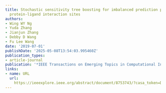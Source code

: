 ```yaml
---
title: Stochastic sensitivity tree boosting for imbalanced prediction problems of
  protein-ligand interaction sites
authors:
- Wing WY Ng
- Yuda Zhang
- Jianjun Zhang
- Debby D Wang
- Fu Lee Wang
date: '2019-07-01'
publishDate: '2025-05-08T13:54:03.995460Z'
publication_types:
- article-journal
publication: '*IEEE Transactions on Emerging Topics in Computational Intelligence*'
links:
- name: URL
  url: 
    https://ieeexplore.ieee.org/abstract/document/8753743/?casa_token=DCF9xr1FC-AAAAAA:qaH5gC5-KMU8ISEfRv5ZQ_n7utmCuzsCWnLg9Wm2kZRLXeMpOtrB7cDpbH-oOjeQyPPsUvg6Vq2x
---
```

